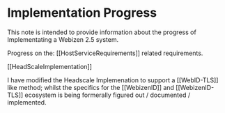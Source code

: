 # Implementation Progress

This note is intended to provide information about the progress of Implementating a Webizen 2.5 system.

Progress on the: [[HostServiceRequirements]] related requirements.



[[HeadScaleImplementation]]

I have modified the Headscale Implemenation to support a [[WebID-TLS]] like method; whilst the specifics for the [[WebizenID]] and [[WebizenID-TLS]] ecosystem is being formerally figured out / documented / implemented. 


